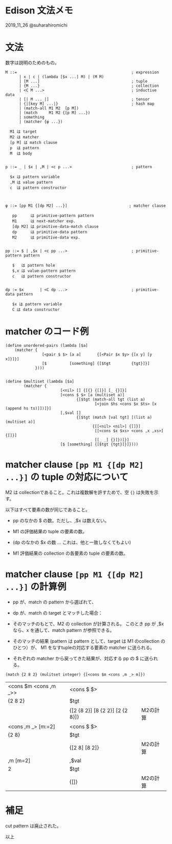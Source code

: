 Edison 文法メモ
=======================

2019_11_26 @suharahiromichi


# 文法

数字は説明のためのもの。

```
M ::=                                                  ; expression
      | x | c | (lambda [$x ...] M) | (M M)
      | [M ...]                                        ; tuple
      | {M ...}                                        ; collection
      | <C M ...>                                      ; inductive data
      | [| M ... |]                                    ; tensor
      | {|[key M] ...|}                                ; hash map
      | (match-all M1 M2  [p M])
      | (match     M1 M2 {[p M] ...})
      | something
      | (matcher {φ ...})

  M1 は target
  M2 は matcher
  [p M] は match clause
  p  は pattern
  M  は body


p ::= _ | $x | ,M | <c p ...>                          ; pattern
       
  $x は pattern variable
  ,M は value pattern
  c  は pattern constructor



φ ::= [pp M1 {[dp M2] ...}]                           ; matcher clause

   pp      は primitive-pattern pattern
   M1      は next-matcher exp.
   [dp M2] は primitive-data-match clause
   dp      は primitive-data pattern
   M2      は primitive-data exp.


pp ::= $ | ,$x | <c pp ...>                            ; primitive-pattern pattern

   $   は pattern hole
   $,x は value-pattern pattern
   c   は pattern constructor
   

dp := $x       | <C dp ...>                            ; primitive-data pattern

   $x は pattern variable
   C は data constructor

```

# matcher のコード例

```
(define unordered-pairs (lambda [$a]
    (matcher {
                [<pair $ $> [a a]       {[<Pair $x $y> {[x y] [y x]}]}]
                [$          [something] {[$tgt         {tgt}]}]
             })))


(define $multiset (lambda [$a]
        (matcher {
                        [<nil> [] {[{} {[]}] [_ {}]}]
                        [<cons $ $> [a (multiset a)]
                               {[$tgt (match-all tgt (list a)
                                       [<join $hs <cons $x $ts> [x (append hs ts)]])]}]
                        [,$val []
                               {[$tgt (match [val tgt] [(list a) (multiset a)]
                                      {[[<nil> <nil>] {[]}]
                                       [[<cons $x $xs> <cons ,x ,xs>] {[]}]
                                       [[_ _] {}]})]}]
                        [$ [something] {[$tgt {tgt}]}]})))
```


# matcher clause ``[pp M1 {[dp M2] ...}]`` の tuple の対応について

M2 は collectionであること。これは複数解を許すためで、空 ``{}`` は失敗を示す。

以下はすべて要素の数が同じであること。

- pp のなかの $ の数。ただし、,$x は数えない。

- M1 の評価結果の tuple の要素の数。

- (dp のなかの $x の数 ... これは、他と一致しなくてもよい)

- M1 評価結果の collection の各要素の tuple の要素の数。



# matcher clause ``[pp M1 {[dp M2] ...}]`` の計算例

- pp が、match の pattern から選ばれて、

- dp が、match の target とマッチした場合：

- そのマッチのもとで、M2 の collection が計算される。
  このとき pp が ,$x なら、x を通して、match pattern が参照できる。

- そのマッチの結果 (pattern は pattern として、target は M1 のcollection のひとつ）が、
  M1 をなすtupleの対応する要素の matcher に送られる。

- それぞれの matcher から戻ってきた結果が、対応する pp の $ に送られる。


```
(match {2 8 2} (mulitset integer) {[<cons $m <cons ,m _> m]})
```

|                          |                                           |                |
|:-------------------------|:------------------------------------------|:---------------|
| <cons $m <cons ,m _>>    | <cons $ $>                                |                |
| {2 8 2}                  | $tgt                                    |                |
|                          | {[2 {8 2}] [8 {2 2}] [2 {2 8}]}       | M2の計算 |
| <cons ,m _>    [m:=2]    | <cons $ $>                         |                |
| {2 8}                    | $tgt                               |                |
|                          | {[2 8] [8 2]}                       | M2の計算 |
| ,m             [m=2]     |  ,$val                           |                |
| 2                        | $tgt                             |                |
|                          |  {[]}                                 | M2の計算 |



# 補足

cut pattern は廃止された。


以上

